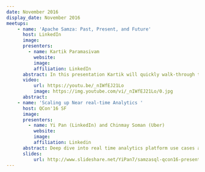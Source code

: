 ```yaml
---
date: November 2016
display_date: November 2016
meetups:
    - name: 'Apache Samza: Past, Present, and Future'
      host: LinkedIn
      image: 
      presenters:
        - name: Kartik Paramasivam
          website: 
          image:
          affiliation: LinkedIn
      abstract: In this presentation Kartik will quickly walk-through the journey of Samza so far, current state of Samza and cover some of the key differentiators of Samza in the crowded field of Stream processing and whats next in Samza
      video:
          url: https://youtu.be/_nIWfEJ21Lo
          image: https://img.youtube.com/vi/_nIWfEJ21Lo/0.jpg
      abstract: 
    - name: 'Scaling up Near real-time Analytics '
      host: QCon'16 SF
      image: 
      presenters:
        - name: Yi Pan (LinkedIn) and Chinmay Soman (Uber)
          website: 
          image:
          affiliation: Linkedin
      abstract: Deep dive into real time analytics platform use cases at Uber and Samza SQL - Apache Calcite integration of Samza at LinkedIn
      slides:
          url: http://www.slideshare.net/YiPan7/samzasql-qcon16-presentation
---
```

<!--
   Licensed to the Apache Software Foundation (ASF) under one or more
   contributor license agreements.  See the NOTICE file distributed with
   this work for additional information regarding copyright ownership.
   The ASF licenses this file to You under the Apache License, Version 2.0
   (the "License"); you may not use this file except in compliance with
   the License.  You may obtain a copy of the License at

       http://www.apache.org/licenses/LICENSE-2.0

   Unless required by applicable law or agreed to in writing, software
   distributed under the License is distributed on an "AS IS" BASIS,
   WITHOUT WARRANTIES OR CONDITIONS OF ANY KIND, either express or implied.
   See the License for the specific language governing permissions and
   limitations under the License.
-->